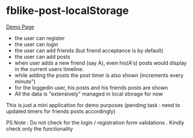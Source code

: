 # fblike-post-localStorage


<p>
<a href="https://gotogsk85.github.io/fblike-post-localStorage/test.html">Demo Page</a>
</p>

 - the user can register
 - the user can login 
 - the user can add friends (but friend acceptance is by default)
 - the user can add posts
 - when user adds a new friend (say A), even his(A's) posts would display in the current users timeline.
 - while adding the posts the post timer is also shown (increments every minute")
 - for the loggedin user, his posts and his friends posts are shown
 - All the data is "extensively" managed in local storage for now
 
 This is just a mini application for demo purposes (pending task : need to updated timers for friends posts accordingly)
 
 PS Note : Do not check for the login / registration form validations . Kindly check only the functionality
